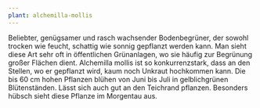 ```yaml
---
plant: alchemilla-mollis
---
```


Beliebter, genügsamer und rasch wachsender Bodenbegrüner, der sowohl trocken wie
feucht, schattig wie sonnig gepflanzt werden kann. Man sieht diese Art sehr oft
in öffentlichen Grünanlagen, wo sie häufig zur Begrünung großer Flächen dient.
Alchemilla mollis ist so konkurrenzstark, dass an den Stellen, wo er gepflanzt
wird, kaum noch Unkraut hochkommen kann. Die bis 60 cm hohen Pflanzen blühen von
Juni bis Juli in gelblichgrünen Blütenständen. Lässt sich auch gut an den
Teichrand pflanzen. Besonders hübsch sieht diese Pflanze im Morgentau aus.
